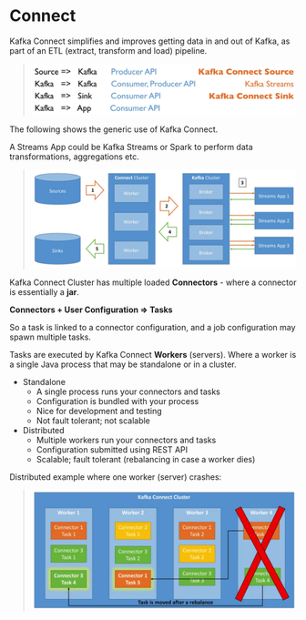 # Connect

Kafka Connect simplifies and improves getting data in and out of Kafka, as part of an ETL (extract, transform and load) pipeline.

> ![Kafka Connect](images/connect.png)

The following shows the generic use of Kafka Connect.

A Streams App could be Kafka Streams or Spark to perform data transformations, aggregations etc.

> ![Architecture](images/architecture.png)

Kafka Connect Cluster has multiple loaded **Connectors** - where a connector is essentially a **jar**.

**Connectors + User Configuration => Tasks**

So a task is linked to a connector configuration, and a job configuration may spawn multiple tasks.

Tasks are executed by Kafka Connect **Workers** (servers). Where a worker is a single Java process that may be standalone or in a cluster.

- Standalone
  - A single process runs your connectors and tasks
  - Configuration is bundled with your process
  - Nice for development and testing
  - Not fault tolerant; not scalable
- Distributed
  - Multiple workers run your connectors and tasks
  - Configuration submitted using REST API
  - Scalable; fault tolerant (rebalancing in case a worker dies)

Distributed example where one worker (server) crashes:

> ![Worker crashes](images/worker-crashes.png)